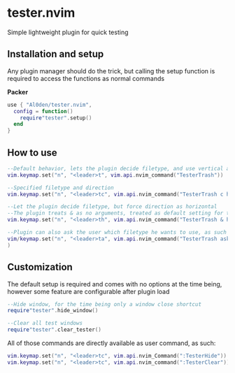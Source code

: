 # tester.nvim

Simple lightweight plugin for quick testing

## Installation and setup

Any plugin manager should do the trick, but calling the setup function is required to access the functions as normal commands

**Packer**
```lua
use { "Al0den/tester.nvim",
  config = function()
    require"tester".setup()
  end
}
```

## How to use

```lua
--Default behavior, lets the plugin decide filetype, and use vertical as direction
vim.keymap.set("n", "<leader>t", vim.api.nvim_command("TesterTrash"))

--Specified filetype and direction
vim.keymap.set("n", "<leader>tc", vim.api.nvim_command("TesterTrash c horizontal"))

--Let the plugin decide filetype, but force direction as horizontal
--The plugin treats & as no arguments, treated as default setting for the selected parameter
vim.keymap.set("n", "<leader>th", vim.api.nvim_command("TesterTrash & horizontal"))

--Plugin can also ask the user which filetype he wants to use, as such
vim/keymap.set("n", "<leader>ta", vim.api.nvim_command("TesterTrash ask &"))
)
```

## Customization

The default setup is required and comes with no options at the time being, however some feature are configurable after plugin load
```lua
--Hide window, for the time being only a window close shortcut 
require"tester".hide_window()

--Clear all test windows
require"tester".clear_tester()
```

All of those commands are directly available as user command, as such:
```lua
vim.keymap.set("n", "<leader>tc", vim.api.nvim_Command(":TesterHide"))
vim.keymap.set("n", "<leader>tc", vim.api.nvim_command(":TesterClear"))
```

